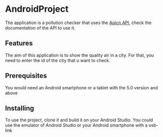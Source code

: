# AndroidProject

The application is a pollution checker that uses the [Aqicn API](http://aqicn.org/api/fr/), check the documentation of the API to use it.

## Features

The aim of this application is to show the quality air in a city. For that, you need to enter the id of the city that u want to check.

## Prerequisites

You would need an Android smartphone or a tablet with the 5.0 version and above

## Installing

To use the project, clone it and build it on your Android Studio. You could use the emulator of Android Studio or your Android
smartphone with a usb-link
